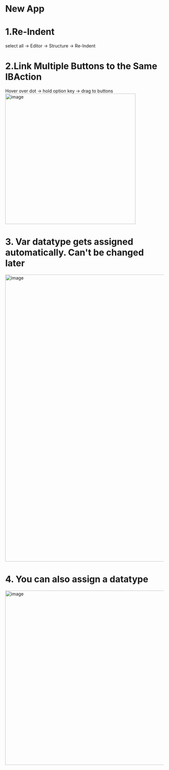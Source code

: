 # New App
# 1.Re-Indent
select all -> Editor -> Structure -> Re-Indent
# 2.Link Multiple Buttons to the Same IBAction
Hover over dot -> hold option key -> drag to buttons <br>
<img width="414" alt="image" src="https://github.com/jasonfangmagic/Xylophone-iOS13/assets/87825019/56281945-2347-4aa7-884f-dcd626d29aab">
# 3. Var datatype gets assigned automatically. Can't be changed later <br>
<img width="910" alt="image" src="https://github.com/jasonfangmagic/Xylophone-iOS13/assets/87825019/562e2a3c-bfdc-4d40-b229-89c564d29102">

# 4. You can also assign a datatype <br>
<img width="553" alt="image" src="https://github.com/jasonfangmagic/Xylophone-iOS13/assets/87825019/42552233-e6c6-482f-bd09-07ebf4734e8d">



